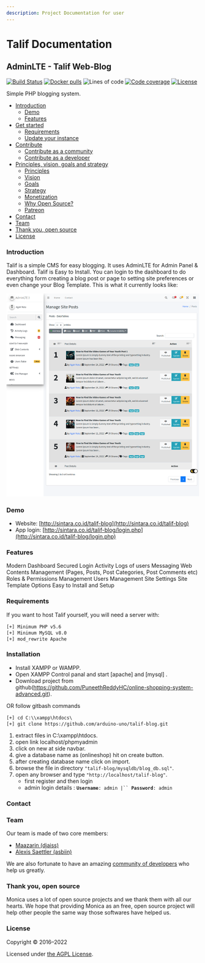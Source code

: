 ```yaml
---
description: Project Documentation for user
---
```


# Talif Documentation

## AdminLTE - Talif Web-Blog

[![Build Status](https://img.shields.io/github/workflow/status/monicahq/monica/Build?style=flat-square\&label=Build%20Status)](https://github.com/monicahq/monica/actions) [![Docker pulls](https://img.shields.io/docker/pulls/library/monica)](https://hub.docker.com/\_/monica/) ![Lines of code](https://img.shields.io/tokei/lines/github/monicahq/monica) [![Code coverage](https://img.shields.io/sonar/coverage/monica?server=https%3A%2F%2Fsonarcloud.io\&style=flat-square\&label=Coverage%20Status)](https://sonarcloud.io/project/activity?custom\_metrics=coverage\&graph=custom\&id=monica) [![License](https://img.shields.io/github/license/monicahq/monica)](https://github.com/monicahq/monica/blob/main/LICENSE.md)

Simple PHP blogging system.

* [Introduction](./#introduction)
  * [Demo](./#demo)
  * [Features](./#features)
* [Get started](./#get-started)
  * [Requirements](./#requirements)
  * [Update your instance](./#update-your-instance)
* [Contribute](./#contribute)
  * [Contribute as a community](./#contribute-as-a-community)
  * [Contribute as a developer](./#contribute-as-a-developer)
* [Principles, vision, goals and strategy](./#principles-vision-goals-and-strategy)
  * [Principles](./#principles)
  * [Vision](./#vision)
  * [Goals](./#goals)
  * [Strategy](./#strategy)
  * [Monetization](./#monetization)
  * [Why Open Source?](./#why-open-source)
  * [Patreon](./#patreon)
* [Contact](./#contact)
* [Team](./#team)
* [Thank you, open source](./#thank-you-open-source)
* [License](./#license)

### Introduction

Talif is a simple CMS for easy blogging. It uses AdminLTE for Admin Panel & Dashboard. Talif is Easy to Install. You can login to the dashboard to do everything form creating a blog post or page to setting site preferences or even change your Blog Template. This is what it currently looks like:

![screen-shot](https://raw.githubusercontent.com/arduino-uno/talif-blog/main/images/screenshot.png)

### Demo

* Website: [http://sintara.co.id/talif-blog](http://sintara.co.id/talif-blog)
* App login: [http://sintara.co.id/talif-blog/login.php](http://sintara.co.id/talif-blog/login.php)

### Features

Modern Dashboard Secured Login Activity Logs of users Messaging Web Contents Management (Pages, Posts, Post Categories, Post Comments etc) Roles & Permissions Management Users Management Site Settings Site Template Options Easy to Install and Setup

### Requirements

If you want to host Talif yourself, you will need a server with:

```
[+] Minimum PHP v5.6
[+] Minimum MySQL v8.0
[+] mod_rewrite Apache
```

### Installation

* Install XAMPP or WAMPP.
* Open XAMPP Control panal and start \[apache] and \[mysql] .
* Download project from github(https://github.com/PuneethReddyHC/online-shopping-system-advanced.git).

OR follow gitbash commands

```
[+] cd C:\\xampp\htdocs\
[+] git clone https://github.com/arduino-uno/talif-blog.git
```

1. extract files in C:\xampp\htdocs.
2. open link localhost/phpmyadmin
3. click on new at side navbar.
4. give a database name as (onlineshop) hit on create button.
5. after creating database name click on import.
6. browse the file in directory `"talif-blog/mysqldb`_`/`_`blog_db.sql"`.
7. open any browser and type `"http://localhost/talif-blog"`.
   * first register and then login
   * admin login details : **`Username`**`: admin |`` `**`Password`**`: admin`

### Contact

### Team

Our team is made of two core members:

* [Maazarin (djaiss)](https://github.com/djaiss)
* [Alexis Saettler (asbiin)](https://github.com/asbiin)

We are also fortunate to have an amazing [community of developers](https://github.com/monicahq/monica/graphs/contributors) who help us greatly.

### Thank you, open source

Monica uses a lot of open source projects and we thank them with all our hearts. We hope that providing Monica as an free, open source project will help other people the same way those softwares have helped us.

### License

Copyright © 2016–2022

Licensed under [the AGPL License](LICENSE.md).
